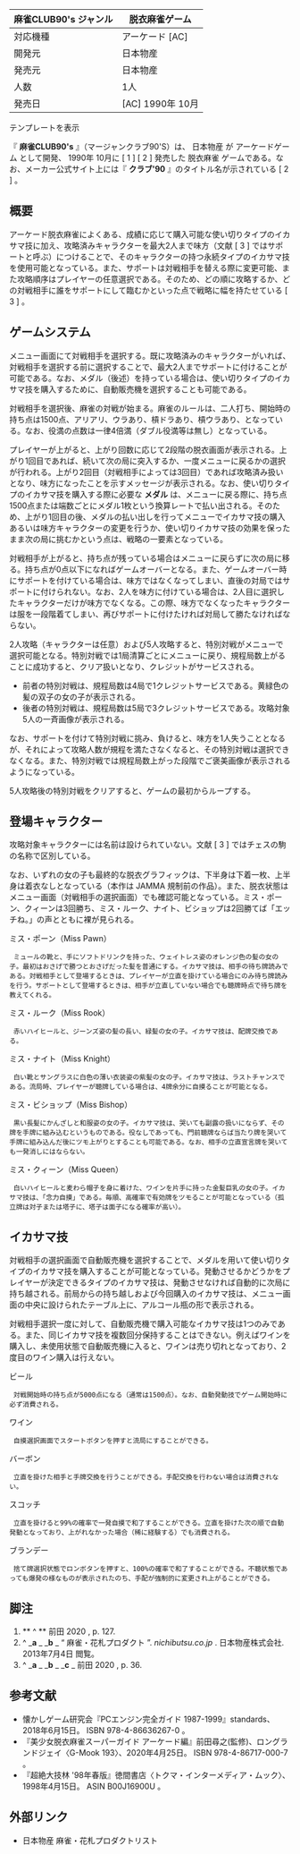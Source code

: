 麻雀CLUB90's  ジャンル  |  脱衣麻雀ゲーム   
---|---  
対応機種  |  アーケード  [AC]   
開発元  |  日本物産   
発売元  |  日本物産   
人数  |  1人   
発売日  |  [AC]  1990年  10月   
テンプレートを表示  
  
『 **麻雀CLUB90's** 』（マージャンクラブ90'S）は、  日本物産  が  アーケードゲーム  として開発、  1990年  10月に  [
1  ]  [  2  ]  発売した  脱衣麻雀  ゲームである。なお、メーカー公式サイト上には『 **クラブ'90** 』のタイトル名が示されている
[  2  ]  。

##  概要



アーケード脱衣麻雀によくある、成績に応じて購入可能な使い切りタイプのイカサマ技に加え、攻略済みキャラクターを最大2人まで味方（文献  [  3  ]
ではサポートと呼ぶ）につけることで、そのキャラクターの持つ永続タイプのイカサマ技を使用可能となっている。また、サポートは対戦相手を替える際に変更可能、また攻略順序はプレイヤーの任意選択である。そのため、どの順に攻略するか、どの対戦相手に誰をサポートにして臨むかといった点で戦略に幅を持たせている
[  3  ]  。

##  ゲームシステム



メニュー画面にて対戦相手を選択する。既に攻略済みのキャラクターがいれば、対戦相手を選択する前に選択することで、最大2人までサポートに付けることが可能である。なお、メダル（後述）を持っている場合は、使い切りタイプのイカサマ技を購入するために、自動販売機を選択することも可能である。

対戦相手を選択後、麻雀の対戦が始まる。麻雀のルールは、二人打ち、開始時の持ち点は1500点、アリアリ、ウラあり、槓ドラあり、槓ウラあり、となっている。なお、役満の点数は一律4倍満（ダブル役満等は無し）となっている。

プレイヤーが上がると、上がり回数に応じて2段階の脱衣画面が表示される。上がり1回目であれば、続いて次の局に突入するか、一度メニューに戻るかの選択が行われる。上がり2回目（対戦相手によっては3回目）であれば攻略済み扱いとなり、味方になったことを示すメッセージが表示される。なお、使い切りタイプのイカサマ技を購入する際に必要な
**メダル**
は、メニューに戻る際に、持ち点1500点または端数ごとにメダル1枚という換算レートで払い出される。そのため、上がり1回目の後、メダルの払い出しを行ってメニューでイカサマ技の購入あるいは味方キャラクターの変更を行うか、使い切りイカサマ技の効果を保ったまま次の局に挑むかという点は、戦略の一要素となっている。

対戦相手が上がると、持ち点が残っている場合はメニューに戻らずに次の局に移る。持ち点が0点以下になればゲームオーバーとなる。また、ゲームオーバー時にサポートを付けている場合は、味方ではなくなってしまい、直後の対局ではサポートに付けられない。なお、2人を味方に付けている場合は、2人目に選択したキャラクターだけが味方でなくなる。この際、味方でなくなったキャラクターは服を一段階着てしまい、再びサポートに付けたければ対局して勝たなければならない。

2人攻略（キャラクターは任意）および5人攻略すると、特別対戦がメニューで選択可能となる。特別対戦では1局清算ごとにメニューに戻り、規程局数上がることに成功すると、クリア扱いとなり、クレジットがサービスされる。

  * 前者の特別対戦は、規程局数は4局で1クレジットサービスである。黄緑色の髪の双子の女の子が表示される。 
  * 後者の特別対戦は、規程局数は5局で3クレジットサービスである。攻略対象5人の一斉画像が表示される。 

なお、サポートを付けて特別対戦に挑み、負けると、味方を1人失うこととなるが、それによって攻略人数が規程を満たさなくなると、その特別対戦は選択できなくなる。また、特別対戦では規程局数上がった段階でご褒美画像が表示されるようになっている。

5人攻略後の特別対戦をクリアすると、ゲームの最初からループする。

##  登場キャラクター



攻略対象キャラクターには名前は設けられていない。文献  [  3  ]  ではチェスの駒の名称で区別している。

なお、いずれの女の子も最終的な脱衣グラフィックは、下半身は下着一枚、上半身は着衣なしとなっている（本作は  JAMMA
規制前の作品）。また、脱衣状態はメニュー画面（対戦相手の選択画面）でも確認可能となっている。ミス・ポーン、クィーンは3回勝ち、ミス・ルーク、ナイト、ビショップは2回勝てば「エッチね。」の声とともに裸が見られる。

ミス・ポーン（Miss Pawn）

     ミュールの靴と、手にソフトドリンクを持った、ウェイトレス姿のオレンジ色の髪の女の子。最初はおさげで勝つとおさげだった髪を普通にする。イカサマ技は、相手の待ち牌読みである。対戦相手として登場するときは、プレイヤーが立直を掛けている場合にのみ待ち牌読みを行う。サポートとして登場するときは、相手が立直していない場合でも聴牌時点で待ち牌を教えてくれる。 
ミス・ルーク（Miss Rook）

     赤いハイヒールと、ジーンズ姿の髪の長い、緑髪の女の子。イカサマ技は、配牌交換である。 
ミス・ナイト（Miss Knight）

     白い靴とサングラスに白色の薄い衣装姿の紫髪の女の子。イカサマ技は、ラストチャンスである。流局時、プレイヤーが聴牌している場合は、4牌余分に自摸ることが可能となる。 
ミス・ビショップ（Miss Bishop）

     黒い長髪にかんざしと和服姿の女の子。イカサマ技は、哭いても副露の扱いにならず、その牌を手牌に組み込むというものである。役なしであっても、門前聴牌ならば当たり牌を哭いて手牌に組み込んだ後にツモ上がりとすることも可能である。なお、相手の立直宣言牌を哭いても一発消しにはならない。 
ミス・クィーン（Miss Queen）

     白いハイヒールと麦わら帽子を身に着けた、ワインを片手に持った金髪巨乳の女の子。イカサマ技は、「念力自摸」である。毎順、高確率で有効牌をツモることが可能となっている（孤立牌は対子または塔子に、塔子は面子になる確率が高い）。 

##  イカサマ技



対戦相手の選択画面で自動販売機を選択することで、メダルを用いて使い切りタイプのイカサマ技を購入することが可能となっている。発動させるかどうかをプレイヤーが決定できるタイプのイカサマ技は、発動させなければ自動的に次局に持ち越される。前局からの持ち越しおよび今回購入のイカサマ技は、メニュー画面の中央に設けられたテーブル上に、アルコール瓶の形で表示される。

対戦相手選択一度に対して、自動販売機で購入可能なイカサマ技は1つのみである。また、同じイカサマ技を複数回分保持することはできない。例えばワインを購入し、未使用状態で自動販売機に入ると、ワインは売り切れとなっており、2度目のワイン購入は行えない。

ビール

     対戦開始時の持ち点が5000点になる（通常は1500点）。なお、自動発動技でゲーム開始時に必ず消費される。 
ワイン

     自摸選択画面でスタートボタンを押すと流局にすることができる。 
バーボン

     立直を掛けた相手と手牌交換を行うことができる。手配交換を行わない場合は消費されない。 
スコッチ

     立直を掛けると99%の確率で一発自摸で和了することができる。立直を掛けた次の順で自動発動となっており、上がれなかった場合（稀に経験する）でも消費される。 
ブランデー

     捨て牌選択状態でロンボタンを押すと、100%の確率で和了することができる。不聴状態であっても爆発の様なものが表示されたのち、手配が強制的に変更され上がることができる。 

##  脚注



  1. ** ^  ** 前田 2020  , p. 127. 
  2. ^  _**a** _ _**b** _ “  麻雀・花札プロダクト  ”. _nichibutsu.co.jp_ . 日本物産株式会社.  2013年7月4日  閲覧。 
  3. ^  _**a** _ _**b** _ _**c** _ 前田 2020  , p. 36. 

##  参考文献



  * 懐かしゲーム研究会『PCエンジン完全ガイド 1987-1999』standards、2018年6月15日。  ISBN  978-4-86636267-0  。 
  * 『美少女脱衣麻雀スーパーガイド アーケード編』前田尋之(監修)、ロングランドジェイ〈G-Mook 193〉、2020年4月25日。  ISBN  978-4-86717-000-7  。 
  * 『超絶大技林 '98年春版』徳間書店〈トクマ・インターメディア・ムック〉、1998年4月15日。  ASIN  B00J16900U  。 

##  外部リンク



  * 日本物産 麻雀・花札プロダクトリスト 

